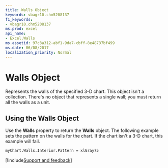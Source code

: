 ```yaml
---
title: Walls Object
keywords: vbagr10.chm5208137
f1_keywords:
- vbagr10.chm5208137
ms.prod: excel
api_name:
- Excel.Walls
ms.assetid: 97c3a312-abf1-9da7-cbff-8e48737bf499
ms.date: 06/08/2017
localization_priority: Normal
---
```



# Walls Object

Represents the walls of the specified 3-D chart. This object isn't a collection. There's no object that represents a single wall; you must return all the walls as a unit.


## Using the Walls Object

Use the  **Walls** property to return the **Walls** object. The following example sets the pattern on the walls for the chart. If the chart isn't a 3-D chart, this example will fail.


```vb
myChart.Walls.Interior.Pattern = xlGray75
```

[!include[Support and feedback](~/includes/feedback-boilerplate.md)]